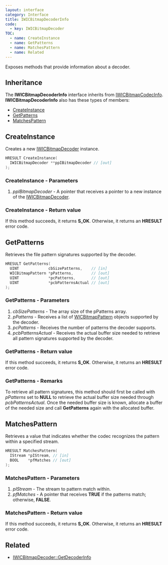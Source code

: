 ```yaml
---
layout: interface
category: Interface
title: IWICBitmapDecoderInfo
code:
  - key: IWICBitmapDecoder
TOC:
  - name: CreateInstance
  - name: GetPatterns
  - name: MatchesPattern
  - name: Related
---
```


Exposes methods that provide information about a decoder.

## Inheritance

The **IWICBitmapDecoderInfo** interface inherits from [IWICBitmapCodecInfo][wbci].
**IWICBitmapDecoderInfo** also has these types of members:

- [CreateInstance](#createinstance)
- [GetPatterns](#getpatterns)
- [MatchesPattern](#matchespattern)

## CreateInstance

Creates a new [IWICBitmapDecoder][wbd] instance.

```cpp
HRESULT CreateInstance(
  IWICBitmapDecoder **ppIBitmapDecoder // [out]
);
```

### CreateInstance - Parameters

1. _ppIBitmapDecoder_ - A pointer that receives a pointer to a new instance of the [IWICBitmapDecoder][wbd].

### CreateInstance - Return value

If this method succeeds, it returns **S_OK**.
Otherwise, it returns an **HRESULT** error code.

## GetPatterns

Retrieves the file pattern signatures supported by the decoder.

```cpp
HRESULT GetPatterns(
  UINT             cbSizePatterns,    // [in]
  WICBitmapPattern *pPatterns,        // [out]
  UINT             *pcPatterns,       // [out]
  UINT             *pcbPatternsActual // [out]
);
```

### GetPatterns - Parameters

1. _cbSizePatterns_ - The array size of the pPatterns array.
2. _pPatterns_ - Receives a list of [WICBitmapPattern][wbp] objects supported by the decoder.
3. _pcPatterns_ - Receives the number of patterns the decoder supports.
4. _pcbPatternsActual_ - Receives the actual buffer size needed to retrieve all pattern signatures supported by the decoder.

### GetPatterns - Return value

If this method succeeds, it returns **S_OK**.
Otherwise, it returns an **HRESULT** error code.

### GetPatterns - Remarks

To retrieve all pattern signatures, this method should first be called with _pPatterns_ set to **NULL** to retrieve the actual buffer size needed through _pcbPatternsActual_.
Once the needed buffer size is known, allocate a buffer of the needed size and call **GetPatterns** again with the allocated buffer.

## MatchesPattern

Retrieves a value that indicates whether the codec recognizes the pattern within a specified stream.

```cpp
HRESULT MatchesPattern(
  IStream *pIStream, // [in]
  BOOL    *pfMatches // [out]
);
```

### MatchesPattern - Parameters

1. _pIStream_ - The stream to pattern match within.
2. _pfMatches_ - A pointer that receives **TRUE** if the patterns match;
   otherwise, **FALSE**.

### MatchesPattern - Return value

If this method succeeds, it returns **S_OK**.
Otherwise, it returns an **HRESULT** error code.

[wbd]: IWICBitmapDecoder
[wbp]: WICBitmapPattern
[wbci]: IWICBitmapCodecInfo

## Related

- [IWICBitmapDecoder::GetDecoderInfo](IWICBitmapDecoder#getdecoderinfo)
